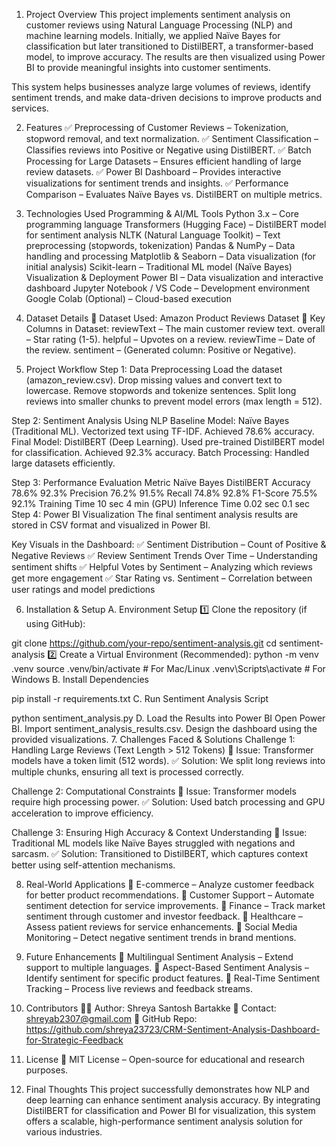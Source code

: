1. Project Overview
This project implements sentiment analysis on customer reviews using Natural Language Processing (NLP) and machine learning models. Initially, we applied Naïve Bayes for classification but later transitioned to DistilBERT, a transformer-based model, to improve accuracy. The results are then visualized using Power BI to provide meaningful insights into customer sentiments.

This system helps businesses analyze large volumes of reviews, identify sentiment trends, and make data-driven decisions to improve products and services.

2. Features
✅ Preprocessing of Customer Reviews – Tokenization, stopword removal, and text normalization.
✅ Sentiment Classification – Classifies reviews into Positive or Negative using DistilBERT.
✅ Batch Processing for Large Datasets – Ensures efficient handling of large review datasets.
✅ Power BI Dashboard – Provides interactive visualizations for sentiment trends and insights.
✅ Performance Comparison – Evaluates Naïve Bayes vs. DistilBERT on multiple metrics.

3. Technologies Used
Programming & AI/ML Tools
Python 3.x – Core programming language
Transformers (Hugging Face) – DistilBERT model for sentiment analysis
NLTK (Natural Language Toolkit) – Text preprocessing (stopwords, tokenization)
Pandas & NumPy – Data handling and processing
Matplotlib & Seaborn – Data visualization (for initial analysis)
Scikit-learn – Traditional ML model (Naïve Bayes)
Visualization & Deployment
Power BI – Data visualization and interactive dashboard
Jupyter Notebook / VS Code – Development environment
Google Colab (Optional) – Cloud-based execution

4. Dataset Details
📌 Dataset Used: Amazon Product Reviews Dataset
📌 Key Columns in Dataset:
reviewText – The main customer review text.
overall – Star rating (1-5).
helpful – Upvotes on a review.
reviewTime – Date of the review.
sentiment – (Generated column: Positive or Negative).

5. Project Workflow
Step 1: Data Preprocessing
Load the dataset (amazon_review.csv).
Drop missing values and convert text to lowercase.
Remove stopwords and tokenize sentences.
Split long reviews into smaller chunks to prevent model errors (max length = 512).

Step 2: Sentiment Analysis Using NLP
Baseline Model: Naïve Bayes (Traditional ML).
Vectorized text using TF-IDF.
Achieved 78.6% accuracy.
Final Model: DistilBERT (Deep Learning).
Used pre-trained DistilBERT model for classification.
Achieved 92.3% accuracy.
Batch Processing: Handled large datasets efficiently.

Step 3: Performance Evaluation
Metric	Naïve Bayes 	DistilBERT
Accuracy	78.6%	        92.3%
Precision	76.2%	        91.5%
Recall	    74.8%	        92.8%
F1-Score	75.5%	        92.1%
Training Time	10 sec	4 min (GPU)
Inference Time	0.02 sec	0.1 sec
Step 4: Power BI Visualization
The final sentiment analysis results are stored in CSV format and visualized in Power BI.

Key Visuals in the Dashboard:
✅ Sentiment Distribution – Count of Positive & Negative Reviews
✅ Review Sentiment Trends Over Time – Understanding sentiment shifts
✅ Helpful Votes by Sentiment – Analyzing which reviews get more engagement
✅ Star Rating vs. Sentiment – Correlation between user ratings and model predictions

6. Installation & Setup
A. Environment Setup
1️⃣ Clone the repository (if using GitHub):


git clone https://github.com/your-repo/sentiment-analysis.git
cd sentiment-analysis
2️⃣ Create a Virtual Environment (Recommended):
python -m venv .venv
source .venv/bin/activate  # For Mac/Linux
.venv\Scripts\activate      # For Windows
B. Install Dependencies

pip install -r requirements.txt
C. Run Sentiment Analysis Script

python sentiment_analysis.py
D. Load the Results into Power BI
Open Power BI.
Import sentiment_analysis_results.csv.
Design the dashboard using the provided visualizations.
7. Challenges Faced & Solutions
Challenge 1: Handling Large Reviews (Text Length > 512 Tokens)
🔹 Issue: Transformer models have a token limit (512 words).
✅ Solution: We split long reviews into multiple chunks, ensuring all text is processed correctly.

Challenge 2: Computational Constraints
🔹 Issue: Transformer models require high processing power.
✅ Solution: Used batch processing and GPU acceleration to improve efficiency.

Challenge 3: Ensuring High Accuracy & Context Understanding
🔹 Issue: Traditional ML models like Naïve Bayes struggled with negations and sarcasm.
✅ Solution: Transitioned to DistilBERT, which captures context better using self-attention mechanisms.

8. Real-World Applications
🚀 E-commerce – Analyze customer feedback for better product recommendations.
🚀 Customer Support – Automate sentiment detection for service improvements.
🚀 Finance – Track market sentiment through customer and investor feedback.
🚀 Healthcare – Assess patient reviews for service enhancements.
🚀 Social Media Monitoring – Detect negative sentiment trends in brand mentions.

9. Future Enhancements
🔹 Multilingual Sentiment Analysis – Extend support to multiple languages.
🔹 Aspect-Based Sentiment Analysis – Identify sentiment for specific product features.
🔹 Real-Time Sentiment Tracking – Process live reviews and feedback streams.

10. Contributors
👨‍💻 Author: Shreya Santosh Bartakke
📩 Contact: shreyab2307@gmail.com
📂 GitHub Repo: https://github.com/shreya23723/CRM-Sentiment-Analysis-Dashboard-for-Strategic-Feedback

11. License
📄 MIT License – Open-source for educational and research purposes.

12. Final Thoughts
This project successfully demonstrates how NLP and deep learning can enhance sentiment analysis accuracy. By integrating DistilBERT for classification and Power BI for visualization, this system offers a scalable, high-performance sentiment analysis solution for various industries.
